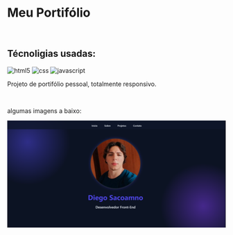 <h1>Meu Portifólio</h1>
<br/>
<h2>Técnoligias usadas:</h2>
<img src="https://img.shields.io/badge/HTML5-E34F26?style=for-the-badge&logo=html5&logoColor=white" alt="html5"/> 
<img src="https://img.shields.io/badge/CSS3-1572B6?style=for-the-badge&logo=css3&logoColor=white" alt="css" />
<img src="https://img.shields.io/badge/JavaScript-F7DF1E?style=for-the-badge&logo=javascript&logoColor=black" alt="javascript" />
<br/>
<p>Projeto de portifólio pessoal, totalmente responsivo.</p>
<br/>
<p>algumas imagens a baixo:</p>
<img src="https://github.com/DiegoSacomano/Portifolio-DevClub/blob/6e474ff095a49213441486d18445d4072bc43313/img/minha-img.png?raw=true" alt="minha-img"/>
